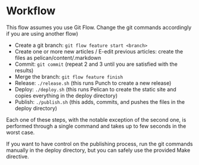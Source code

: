 
# Workflow

This flow assumes you use Git Flow. Change the git commands accordingly if you are using another flow)

- Create a git branch: `git flow feature start <branch>`
- Create one or more new articles / E-edit previous articles: create the files as pelican/content/<slug>.markdown
- Commit: `git commit` (repeat 2 and 3 until you are satisfied with the results)
- Merge the branch: `git flow feature finish`
- Release: `./release.sh` (this runs Punch to create a new release)
- Deploy: `./deploy.sh` (this runs Pelican to create the static site and copies everything in the deploy directory)
- Publish: `./publish.sh` (this adds, commits, and pushes the files in the deploy directory)

Each one of these steps, with the notable exception of the second one, is performed through a single command and takes up to few seconds in the worst case.

If you want to have control on the publishing process, run the git commands manually in the deploy directory, but you can safely use the provided Make directive.
